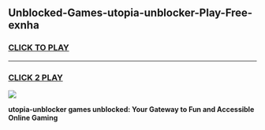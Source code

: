 
## Unblocked-Games-utopia-unblocker-Play-Free-exnha
<h3>
<a href="https://premium76.site?title=utopia-unblocker&ref=10A">CLICK TO PLAY</a></h3>
<hr>

<h3>
<a href="https://premium76.site?title=utopia-unblocker&ref=10A">CLICK 2 PLAY</a>
  
</h3>

<a href="https://premium76.site?title=utopia-unblocker&ref=10A"><img src="https://clearcache.store/games.png"></a>


**utopia-unblocker games unblocked: Your Gateway to Fun and Accessible Online Gaming**
